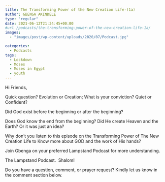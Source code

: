```yaml
---
title: The Transforming Power of the New Creation Life-(1a)
author: GBENGA AKINDELE
type: "regular"
date: 2021-06-12T21:34:45+00:00
#url /podcasts/the-transforming-power-of-the-new-creation-life-1a/
images: 
  - "images/post/wp-content/uploads/2020/07/Podcast.jpg"

categories:
  - Podcasts
tags:
  - Lockdown
  - Moses
  - Moses in Egypt
  - youth
---
```

Hi Friends,

Quick question? Evolution or Creation; What is your conviction? Quiet or Confident?

Did God exist before the beginning or after the beginning?

Does God know the end from the beginning? Did He create Heaven and the Earth? Or it was just an idea?

Why don&#8217;t you listen to this episode on the Transforming Power of The New Creation Life to Know more about GOD and the work of His hands?

Join Gbenga on your preferred Lampstand Podcast for more understanding.

The Lampstand Podcast.  Shalom!

Do you have a question, comment, or prayer request? Kindly let us know in the comment section below.
